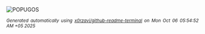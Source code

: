 <div align="justify">
<picture>
    <source media="(prefers-color-scheme: dark)" srcset="https://i.ibb.co/k6ScMZdG/output-gif.gif">
    <source media="(prefers-color-scheme: light)" srcset="https://i.ibb.co/k6ScMZdG/output-gif.gif">
    <img alt="POPUGOS" src="https://i.ibb.co/k6ScMZdG/output-gif.gif">
</picture>

<sub><i>Generated automatically using [x0rzavi/github-readme-terminal](https://github.com/x0rzavi/github-readme-terminal) on Mon Oct 06 05:54:52 AM +05 2025</i></sub>
</div>